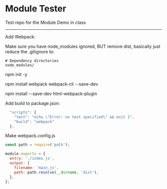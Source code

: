 # Module Tester

Test repo for the Module Demo in class

---

Add Webpack:

Make sure you have node_modules ignored, BUT remove dist, basically just reduce the .gitignore to:

```
# Dependency directories
node_modules/

```

npm init -y

npm install webpack webpack-cli --save-dev

npm install --save-dev html-webpack-plugin

Add build to package.json:

```js
  "scripts": {
    "test": "echo \"Error: no test specified\" && exit 1", 
    "build": "webpack"
  },
```

Make webpack.config.js

```js
const path = require('path');

module.exports = {
  entry: './index.js',
  output: {
    filename: 'main.js',
    path: path.resolve(__dirname, 'dist'),
  },
};
```